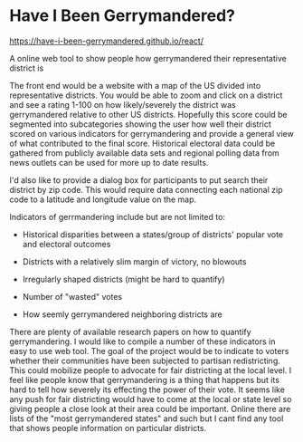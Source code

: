 # Have I Been Gerrymandered?

https://have-i-been-gerrymandered.github.io/react/

A online web tool to show people how gerrymandered their representative district is


The front end would be a website with a map of the US divided into representative districts. You would be able to zoom and click on a district and see a rating 1-100 on how likely/severely the district was gerrymandered relative to other US districts. Hopefully this score could be segmented into subcategories showing the user how well their district scored on various indicators for gerrymandering and provide a general view of what contributed to the final score. Historical electoral data could be gathered from publicly available data sets and regional polling data from news outlets can be used for more up to date results.


I'd also like to provide a dialog box for participants to put search their district by zip code. This would require data connecting each national zip code to a latitude and longitude value on the map.


Indicators of gerrmandering include but are not limited to:


  - Historical disparities between a states/group of districts' popular vote and electoral outcomes

  - Districts with a relatively slim margin of victory, no blowouts

  - Irregularly shaped districts (might be hard to quantify)

  - Number of "wasted" votes

  - How seemly gerrymandered neighboring districts are


There are plenty of available research papers on how to quantify gerrymandering. I would like to compile a number of these indicators in easy to use web tool.
The goal of the project would be to indicate to voters whether their communities have been subjected to partisan redistricting. This could mobilize people to advocate for fair districting at the local level. I feel like people know that gerrymandering is a thing that happens but its hard to tell how severely its effecting the power of their vote. It seems like any push for fair districting would have to come at the local or state level so giving people a close look at their area could be important. Online there are lists of the "most gerrymandered states" and such but I cant find any tool that shows people information on particular districts.
